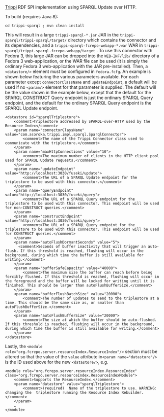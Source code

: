 [Trippi](http://trippi.sourceforge.net) RDF SPI implementation using SPARQL Update over HTTP.

To build (requires Java 8):

    cd trippi-sparql ; mvn clean install

This will result in a large `trippi-sparql-*.jar` JAR in the `trippi-sparql/trippi-sparql/target/` directory which contains the connector and its dependencies, and a `trippi-sparql-fcrepo-webapp-*.war` WAR in `trippi-sparql/trippi-sparql-fcrepo-webapp/target` . To use this connector with Fedora 3, this large JAR can be dropped into the `WEB-INF/lib/` directory of a Fedora 3 web-application, or the WAR file can be used (it is simply the ordinary Fedora 3 web-application with the JAR pre-installed). Then, a `<datastore/>` element must be configured in `fedora.fcfg`. An example is shown below featuring the various parameters available. For each parameter except `connectorClassName` and `updateEndpoint`, a default will be used if no `<param/>` element for that parameter is supplied. The default will be the value shown in the example below, except that the default for the SPARQL CONSTRUCT Query endpoint is just the ordinary SPARQL Query endpoint, and the default for the ordinary SPARQL Query endpoint is the SPARQL Update endpoint. 


    <datastore id="sparqlTriplestore">
        <comment>Triplestore addressed by SPARQL-over-HTTP used by the Resource Index</comment>
        <param name="connectorClassName" value="com.asoroka.trippi.impl.sparql.SparqlConnector">
            <comment>The name of the Trippi Connector class used to communicate with the triplestore.</comment>
        </param>
        <param name="maxHttpConnections" value="10">
            <comment>The maximum number of clients in the HTTP client pool used for SPARQL Update requests.</comment>
        </param>
        <param name="updateEndpoint" value="http://localhost:3030/fuseki/update">
            <comment>The URL of a SPARQL Update endpoint for the triplestore to be used with this connector.</comment>
        </param>
        <param name="queryEndpoint" value="http://localhost:3030/fuseki/query">
            <comment>The URL of a SPARQL Query endpoint for the triplestore to be used with this connector. This endpoint will be used for non-CONSTRUCT queries.</comment>
        </param>
        <param name="constructEndpoint" value="http://localhost:3030/fuseki/query">
            <comment>The URL of a SPARQL Query endpoint for the triplestore to be used with this connector. This endpoint will be used for CONSTRUCT queries.</comment>
        </param>
        <param name="autoFlushDormantSeconds" value="5">
          <comment>Seconds of buffer inactivity that will trigger an auto-flush. If this threshold is reached, flushing will occur in the background, during which time the buffer is still available for writing.</comment>
        </param>
        <param name="bufferSafeCapacity" value="40000">
            <comment>The maximum size the buffer can reach before being forcibly flushed. If this threshold is reached, flushing will occur in the foreground and the buffer will be locked for writing until it is finished. This should be larger than autoFlushBufferSize.</comment>
        </param>
        <param name="bufferFlushBatchSize" value="20000">
            <comment>The number of updates to send to the triplestore at a time. This should be the same size as, or smaller than autoFlushBufferSize.</comment>
        </param>
        <param name="autoFlushBufferSize" value="20000">
            <comment>The size at which the buffer should be auto-flushed. If this threshold is reached, flushing will occur in the background, during which time the buffer is still available for writing.</comment>
        </param>
    </datastore>

Lastly, the `<module role="org.fcrepo.server.resourceIndex.ResourceIndex"/>` section must be altered so that the value of the `value` attribute in`<param name="datastore"/>` is the ID used above for the new `<datastore/>`, e.g.

    <module role="org.fcrepo.server.resourceIndex.ResourceIndex" class="org.fcrepo.server.resourceIndex.ResourceIndexModule">
        <comment>Supports the ResourceIndex.</comment>
        <param name="datastore" value="sparqlTriplestore">
            <comment>(required)  Name of the triplestore to use. WARNING: changing the  triplestore running the Resource Index Rebuilder.</comment>
        </param>
        …
    </module>
